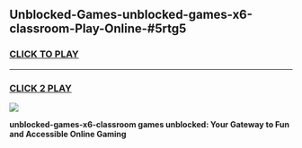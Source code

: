 
## Unblocked-Games-unblocked-games-x6-classroom-Play-Online-#5rtg5
<h3>
<a href="https://premium.freeplayer.one?title=unblocked-games-x6-classroom&ref=24F">CLICK TO PLAY</a></h3>
<hr>

<h3>
<a href="https://premium.freeplayer.one?title=unblocked-games-x6-classroom&ref=24F">CLICK 2 PLAY</a>
  
</h3>

<a href="https://premium.freeplayer.one?title=unblocked-games-x6-classroom&ref=24F/"><img src="https://clearcache.store/games.png"></a>


**unblocked-games-x6-classroom games unblocked: Your Gateway to Fun and Accessible Online Gaming**
